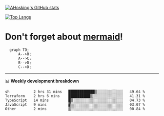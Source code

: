 [![AHosking's GitHub stats](https://github-readme-stats.vercel.app/api?username=ahosking&count_private=true&show_icons=true&theme=onedark&hide_rank=true&include_all_commits=true)](https://github.com/ahosking)

[![Top Langs](https://github-readme-stats.vercel.app/api/top-langs/?username=ahosking&layout=compact&theme=onedark)](https://github.com/ahosking)


# Don't forget about [mermaid](https://github.blog/2022-02-14-include-diagrams-markdown-files-mermaid/)!

```mermaid
  graph TD;
      A-->B;
      A-->C;
      B-->D;
      C-->D;
```
-------

📊 **Weekly development breakdown**

<!--START_SECTION:waka-->

```text
sh           2 hrs 31 mins   ████████████▒░░░░░░░░░░░░   49.64 %
Terraform    2 hrs 6 mins    ██████████▒░░░░░░░░░░░░░░   41.31 %
TypeScript   14 mins         █▒░░░░░░░░░░░░░░░░░░░░░░░   04.73 %
JavaScript   9 mins          ▓░░░░░░░░░░░░░░░░░░░░░░░░   03.07 %
Other        2 mins          ▒░░░░░░░░░░░░░░░░░░░░░░░░   00.84 %
```

<!--END_SECTION:waka-->

